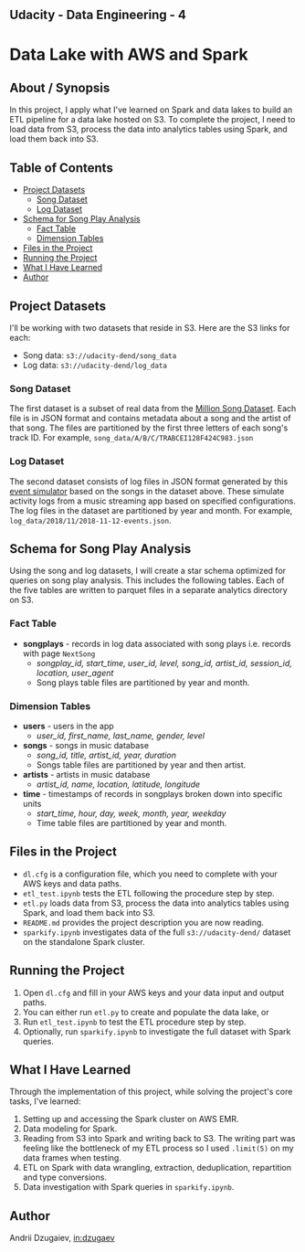 ## Udacity - Data Engineering - 4
# Data Lake with AWS and Spark

## About / Synopsis

In this project, I apply what I've learned on Spark and data lakes to build an ETL pipeline for a data lake hosted on S3. To complete the project, I need to load data from S3, process the data into analytics tables using Spark, and load them back into S3.

## Table of Contents
* [Project Datasets](#project-datasets)
    - [Song Dataset](#song-dataset)
    - [Log Dataset](#log-dataset)
* [Schema for Song Play Analysis](#schema-for-song-play-analysis)
    - [Fact Table](#fact-table)
    - [Dimension Tables](#dimension-tables)
* [Files in the Project](#files-in-the-project)
* [Running the Project](#running-the-project)
* [What I Have Learned](#what-i-have-learned)
* [Author](#author)

## Project Datasets

I'll be working with two datasets that reside in S3. Here are the S3 links for each:
* Song data: `s3://udacity-dend/song_data`
* Log data: `s3://udacity-dend/log_data`

### Song Dataset

The first dataset is a subset of real data from the [Million Song Dataset](https://labrosa.ee.columbia.edu/millionsong/). Each file is in JSON format and contains metadata about a song and the artist of that song. The files are partitioned by the first three letters of each song's track ID. For example, `song_data/A/B/C/TRABCEI128F424C983.json`

### Log Dataset

The second dataset consists of log files in JSON format generated by this [event simulator](https://github.com/Interana/eventsim) based on the songs in the dataset above. These simulate activity logs from a music streaming app based on specified configurations. The log files in the dataset are partitioned by year and month. For example, `log_data/2018/11/2018-11-12-events.json`.

## Schema for Song Play Analysis

Using the song and log datasets, I will create a star schema optimized for queries on song play analysis. This includes the following tables. Each of the five tables are written to parquet files in a separate analytics directory on S3.

### Fact Table

* **songplays** - records in log data associated with song plays i.e. records with page `NextSong`
    - *songplay_id, start_time, user_id, level, song_id, artist_id, session_id, location, user_agent*
    - Song plays table files are partitioned by year and month.

### Dimension Tables

* **users** - users in the app
    - *user_id, first_name, last_name, gender, level*
* **songs** - songs in music database
    - *song_id, title, artist_id, year, duration*
    - Songs table files are partitioned by year and then artist.
* **artists** - artists in music database
    - *artist_id, name, location, latitude, longitude*
* **time** - timestamps of records in songplays broken down into specific units
    - *start_time, hour, day, week, month, year, weekday*
    - Time table files are partitioned by year and month.

## Files in the Project

- `dl.cfg` is a configuration file, which you need to complete with your AWS keys and data paths.
- `etl_test.ipynb` tests the ETL following the procedure step by step.
- `etl.py` loads data from S3, process the data into analytics tables using Spark, and load them back into S3.
- `README.md` provides the project description you are now reading.
- `sparkify.ipynb` investigates data of the full `s3://udacity-dend/` dataset on the standalone Spark cluster.

## Running the Project

1) Open `dl.cfg` and fill in your AWS keys and your data input and output paths.
1) You can either run `etl.py` to create and populate the data lake, or
1) Run `etl_test.ipynb` to test the ETL procedure step by step.
1) Optionally, run ` sparkify.ipynb ` to investigate the full dataset with Spark queries.

## What I Have Learned

Through the implementation of this project, while solving the project's core tasks, I've learned:

1) Setting up and accessing the Spark cluster on AWS EMR.
1) Data modeling for Spark.
1) Reading from S3 into Spark and writing back to S3. The writing part was feeling like the bottleneck of my ETL process so I used `.limit(5)` on my data frames when testing.
1) ETL on Spark with data wrangling, extraction, deduplication, repartition and type conversions.
1) Data investigation with Spark queries in `sparkify.ipynb`.

## Author

Andrii Dzugaiev, [in:dzugaev](https://www.linkedin.com/in/dzugaev/)